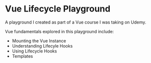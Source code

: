 # Vue Lifecycle Playground

A playground I created as part of a Vue course I was taking on Udemy. 

Vue fundamentals explored in this playground include:

- Mounting the Vue Instance
- Understanding Lifecyle Hooks
- Using Lifecycle Hooks
- Templates